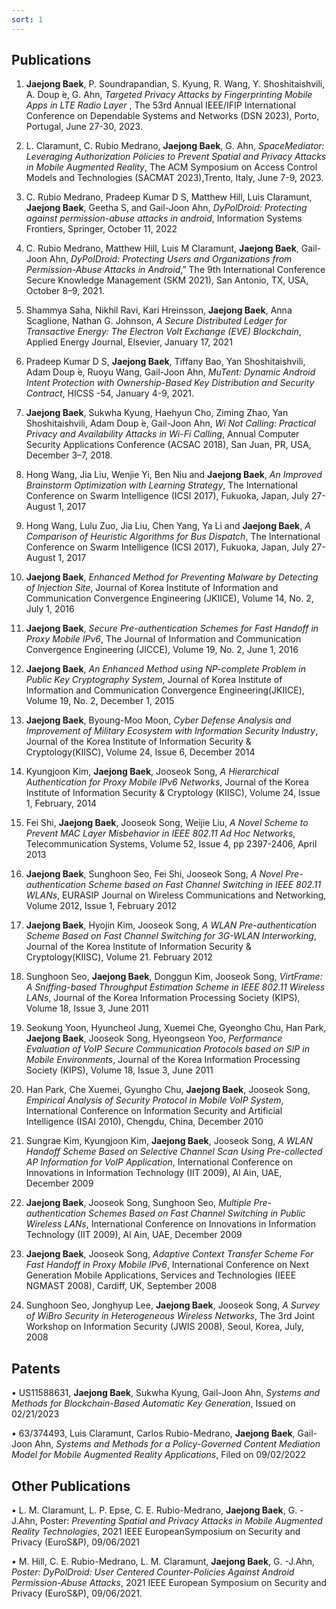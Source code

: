 ```yaml
---
sort: 1
---
```


## Publications

1. **Jaejong Baek**, P. Soundrapandian, S. Kyung, R. Wang, Y. Shoshitaishvili, A. Doup ́e, G. Ahn, *Targeted Privacy Attacks by Fingerprinting Mobile Apps in LTE Radio Layer* , The 53rd Annual IEEE/IFIP International Conference on Dependable Systems and Networks (DSN 2023), Porto, Portugal, June 27-30, 2023.

2. L. Claramunt, C. Rubio Medrano, **Jaejong Baek**, G. Ahn, *SpaceMediator: Leveraging Authorization Policies to Prevent Spatial and Privacy Attacks in Mobile Augmented Reality*, The ACM Symposium on Access Control Models and Technologies (SACMAT 2023),Trento, Italy, June 7-9, 2023.

3. C. Rubio Medrano, Pradeep Kumar D S, Matthew Hill, Luis Claramunt, **Jaejong Baek**, Geetha S, and Gail-Joon Ahn, *DyPolDroid: Protecting against permission-abuse attacks in android*, Information Systems Frontiers, Springer, October 11, 2022

4. C. Rubio Medrano, Matthew Hill, Luis M Claramunt, **Jaejong Baek**, Gail-Joon Ahn, *DyPolDroid: Protecting Users and Organizations from Permission-Abuse Attacks in Android*,” The 9th International Conference Secure Knowledge Management (SKM 2021), San Antonio, TX, USA, October 8–9, 2021.

5. Shammya Saha, Nikhil Ravi, Kari Hreinsson, **Jaejong Baek**, Anna Scaglione, Nathan G. Johnson, *A Secure Distributed Ledger for Transactive Energy: The Electron Volt Exchange (EVE) Blockchain*, Applied Energy Journal, Elsevier, January 17, 2021

6. Pradeep Kumar D S, **Jaejong Baek**, Tiffany Bao, Yan Shoshitaishvili, Adam Doup ́e, Ruoyu Wang, Gail-Joon Ahn, *MuTent: Dynamic Android Intent Protection with Ownership-Based Key Distribution and Security Contract*, HICSS -54, January 4-9, 2021.

7. **Jaejong Baek**, Sukwha Kyung, Haehyun Cho, Ziming Zhao, Yan Shoshitaishvili, Adam Doup ́e, Gail-Joon Ahn, *Wi Not Calling: Practical Privacy and Availability Attacks in Wi-Fi Calling*, Annual Computer Security Applications Conference (ACSAC 2018), San Juan, PR, USA, December 3–7, 2018.

8. Hong Wang, Jia Liu, Wenjie Yi, Ben Niu and **Jaejong Baek**, *An Improved Brainstorm Optimization with Learning Strategy*, The International Conference on Swarm Intelligence (ICSI 2017), Fukuoka, Japan, July 27-August 1, 2017

9. Hong Wang, Lulu Zuo, Jia Liu, Chen Yang, Ya Li and **Jaejong Baek**, *A Comparison of Heuristic Algorithms for Bus Dispatch*, The International Conference on Swarm Intelligence (ICSI 2017), Fukuoka, Japan, July 27-August 1, 2017

10. **Jaejong Baek**, *Enhanced Method for Preventing Malware by Detecting of Injection Site*, Journal of Korea Institute of Information and Communication Convergence Engineering (JKIICE), Volume 14, No. 2, July 1, 2016

11. **Jaejong Baek**, *Secure Pre-authentication Schemes for Fast Handoff in Proxy Mobile IPv6*, The Journal of Information and Communication Convergence Engineering (JICCE), Volume 19, No. 2, June 1, 2016

12. **Jaejong Baek**, *An Enhanced Method using NP-complete Problem in Public Key Cryptography System*, Journal of Korea Institute of Information and Communication Convergence Engineering(JKIICE), Volume 19, No. 2, December 1, 2015

13. **Jaejong Baek**, Byoung-Moo Moon, *Cyber Defense Analysis and Improvement of Military Ecosystem with Information Security Industry*, Journal of the Korea Institute of Information Security & Cryptology(KIISC), Volume 24, Issue 6, December 2014

14. Kyungjoon Kim, **Jaejong Baek**, Jooseok Song, *A Hierarchical Authentication for Proxy Mobile IPv6 Networks*, Journal of the Korea Institute of Information Security & Cryptology (KIISC), Volume 24, Issue 1, February, 2014

15. Fei Shi, **Jaejong Baek**, Jooseok Song, Weijie Liu, *A Novel Scheme to Prevent MAC Layer Misbehavior in IEEE 802.11 Ad Hoc Networks*, Telecommunication Systems, Volume 52, Issue 4, pp 2397-2406, April 2013
 
16. **Jaejong Baek**, Sunghoon Seo, Fei Shi, Jooseok Song, *A Novel Pre-authentication Scheme based on Fast Channel Switching in IEEE 802.11 WLANs*, EURASIP Journal on Wireless Communications and Networking, Volume 2012, Issue 1, February 2012

17. **Jaejong Baek**, Hyojin Kim, Jooseok Song, *A WLAN Pre-authentication Scheme Based on Fast Channel Switching for 3G-WLAN Interworking*, Journal of the Korea Institute of Information Security & Cryptology(KIISC), Volume 21. February 2012

18. Sunghoon Seo, **Jaejong Baek**, Donggun Kim, Jooseok Song, *VirtFrame: A Sniffing-based Throughput Estimation Scheme in IEEE 802.11 Wireless LANs*, Journal of the Korea Information Processing Society (KIPS), Volume 18, Issue 3, June 2011

19. Seokung Yoon, Hyuncheol Jung, Xuemei Che, Gyeongho Chu, Han Park, **Jaejong Baek**, Jooseok Song, Hyeongseon Yoo, *Performance Evaluation of VoIP Secure Communication Protocols based on SIP in Mobile Environments*, Journal of the Korea Information Processing Society (KIPS), Volume 18, Issue 3, June 2011

20. Han Park, Che Xuemei, Gyungho Chu, **Jaejong Baek**, Jooseok Song, *Empirical Analysis of Security Protocol in Mobile VoIP System*, International Conference on Information Security and Artificial Intelligence (ISAI 2010), Chengdu, China, December 2010 

21. Sungrae Kim, Kyungjoon Kim, **Jaejong Baek**, Jooseok Song, *A WLAN Handoff Scheme Based on Selective Channel Scan Using Pre-collected AP Information for VoIP Application*, International Conference on Innovations in Information Technology (IIT 2009), Al Ain, UAE, December 2009

22. **Jaejong Baek**, Jooseok Song, Sunghoon Seo, *Multiple Pre-authentication Schemes Based on Fast Channel Switching in Public Wireless LANs*, International Conference on Innovations in Information Technology (IIT 2009), Al Ain, UAE, December 2009

23. **Jaejong Baek**, Jooseok Song, *Adaptive Context Transfer Scheme For Fast Handoff in Proxy Mobile IPv6*, International Conference on Next Generation Mobile Applications, Services and Technologies (IEEE NGMAST 2008), Cardiff, UK, September 2008

24. Sunghoon Seo, Jonghyup Lee, **Jaejong Baek**, Jooseok Song, *A Survey of WiBro Security in Heterogeneous Wireless Networks*, The 3rd Joint Workshop on Information Security (JWIS 2008), Seoul, Korea, July, 2008

## Patents

• US11588631, **Jaejong Baek**, Sukwha Kyung, Gail-Joon Ahn, *Systems and Methods for Blockchain-Based Automatic Key Generation*, Issued on 02/21/2023

• 63/374493, Luis Claramunt, Carlos Rubio-Medrano, **Jaejong Baek**, Gail-Joon Ahn, *Systems and Methods for a Policy-Governed Content Mediation Model for Mobile Augmented Reality Applications*, Filed on 09/02/2022

## Other Publications

• L. M. Claramunt, L. P. Epse, C. E. Rubio-Medrano, **Jaejong Baek**, G. -J.Ahn, Poster: *Preventing Spatial and Privacy Attacks in Mobile Augmented Reality Technologies*, 2021 IEEE EuropeanSymposium on Security and Privacy (EuroS&P), 09/06/2021

• M. Hill, C. E. Rubio-Medrano, L. M. Claramunt, **Jaejong Baek**, G. -J.Ahn, *Poster: DyPolDroid: User Centered Counter-Policies Against Android Permission-Abuse Attacks*, 2021 IEEE European Symposium on Security and Privacy (EuroS&P), 09/06/2021.
